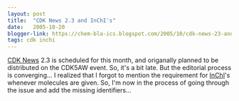 ```yaml
---
layout: post
title:  "CDK News 2.3 and InChI's"
date:   2005-10-20
blogger-link: https://chem-bla-ics.blogspot.com/2005/10/cdk-news-23-and-inchis.html
tags: cdk inchi
---
```


[CDK News](http://almost.cubic.uni-koeln.de/cdk/cdk_top/cdk_news/) 2.3 is scheduled for this month, and origanally
planned to be distributed on the CDK5AW event. So, it's a bit late. But the editorial process is converging... I realized that
I forgot to mention the requirement for [InChI](http://www.iupac.org/inchi/)'s whenever molecules are given. So,
I'm now in the process of going through the issue and add the missing identifiers...
